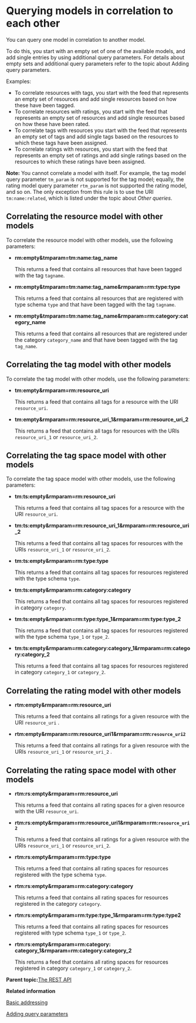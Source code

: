 # Querying models in correlation to each other 

You can query one model in correlation to another model.

To do this, you start with an empty set of one of the available models, and add single entries by using additional query parameters. For details about empty sets and additional query parameters refer to the topic about Adding query parameters.

Examples:

-   To correlate resources with tags, you start with the feed that represents an empty set of resources and add single resources based on how these have been tagged.
-   To correlate resources with ratings, you start with the feed that represents an empty set of resources and add single resources based on how these have been rated.
-   To correlate tags with resources you start with the feed that represents an empty set of tags and add single tags based on the resources to which these tags have been assigned.
-   To correlate ratings with resources, you start with the feed that represents an empty set of ratings and add single ratings based on the resources to which these ratings have been assigned.

**Note:** You cannot correlate a model with itself. For example, the tag model query parameter `tm_param` is not supported for the tag model; equally, the rating model query parameter `rtm_param` is not supported the rating model, and so on. The only exception from this rule is to use the URI `tm:name:related`, which is listed under the topic about *Other queries*.

## Correlating the resource model with other models

To correlate the resource model with other models, use the following parameters:

-   **rm:empty&tmparam=tm:name:tag\_name**

    This returns a feed that contains all resources that have been tagged with the tag `tagname`.

-   **rm:empty&tmparam=tm:name:tag\_name&rmparam=rm:type:type**

    This returns a feed that contains all resources that are registered with type schema `type` and that have been tagged with the tag `tagname`.

-   **rm:empty&tmparam=tm:name:tag\_name&rmparam=rm:category:category\_name**

    This returns a feed that contains all resources that are registered under the category `category_name` and that have been tagged with the tag `tag_name`.


## Correlating the tag model with other models

To correlate the tag model with other models, use the following parameters:

-   **tm:empty&rmparam=rm:resource\_uri**

    This returns a feed that contains all tags for a resource with the URI `resource_uri`.

-   **tm:empty&rmparam=rm:resource\_uri\_1&rmparam=rm:resource\_uri\_2**

    This returns a feed that contains all tags for resources with the URIs `resource_uri_1` or `resource_uri_2`.


## Correlating the tag space model with other models

To correlate the tag space model with other models, use the following parameters:

-   **tm:ts:empty&rmparam=rm:resource\_uri**

    This returns a feed that contains all tag spaces for a resource with the URI `resource_uri`.

-   **tm:ts:empty&rmparam=rm:resource\_uri\_1&rmparam=rm:resource\_uri\_2**

    This returns a feed that contains all tag spaces for resources with the URIs `resource_uri_1` or `resource_uri_2`.

-   **tm:ts:empty&rmparam=rm:type:type**

    This returns a feed that contains all tag spaces for resources registered with the type schema `type`.

-   **tm:ts:empty&rmparam=rm:category:category**

    This returns a feed that contains all tag spaces for resources registered in category `category`.

-   **tm:ts:empty&rmparam=rm:type:type\_1&rmparam=rm:type:type\_2**

    This returns a feed that contains all tag spaces for resources registered with the type schema `type_1` or `type_2`.

-   **tm:ts:empty&rmparam=rm:category:category\_1&rmparam=rm:category:category\_2**

    This returns a feed that contains all tag spaces for resources registered in category `category_1` or `category_2`.


## Correlating the rating model with other models

-   **rtm:empty&rmparam=rm:resource\_uri**

    This returns a feed that contains all ratings for a given resource with the URI `resource_uri` .

-   **rtm:empty&rmparam=rm:resource\_uri1&rmparam=rm:`resource_uri2`**

    This returns a feed that contains all ratings for a given resource with the URIs `resource_uri_1` or `resource_uri_2` .


## Correlating the rating space model with other models

-   **rtm:rs:empty&rmparam=rm:resource\_uri**

    This returns a feed that contains all rating spaces for a given resource with the URI `resource_uri`.

-   **rtm:rs:empty&rmparam=rm:resource\_uri1&rmparam=rm:`resource_uri2`**

    This returns a feed that contains all ratings for a given resource with the URIs `resource_uri_1` or `resource_uri_2`.

-   **rtm:rs:empty&rmparam=rm:type:type**

    This returns a feed that contains all rating spaces for resources registered with the type schema `type`.

-   **rtm:rs:empty&rmparam=rm:category:category**

    This returns a feed that contains all rating spaces for resources registered in the category `category`.

-   **rtm:rs:empty&rmparam=rm:type:type\_1&rmparam=rm:type:type2**

    This returns a feed that contains all rating spaces for resources registered with type schema `type_1` or `type_2`.

-   **rtm:rs:empty&rmparam=rm:category: category\_1&rmparam=rm:category:category\_2**

    This returns a feed that contains all rating spaces for resources registered in category `category_1` or `category_2`.


**Parent topic:**[The REST API ](../admin-system/tag_rate_api_rest.md)

**Related information**  


[Basic addressing ](../admin-system/tag_rate_api_rest_addr.md)

[Adding query parameters](../admin-system/tag_rate_api_rest_add_qparms.md)

